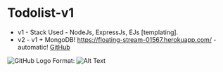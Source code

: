# Todolist-v1


* v1 - Stack Used - NodeJs, ExpressJs, EJs [templating].
* v2 - v1 + MongoDB!
https://floating-stream-01567.herokuapp.com/ - automatic!
[GitHub](https://floating-stream-01567.herokuapp.com/)

![GitHub Logo](/images/Todo_List-v1.png)
Format: ![Alt Text](TodoList)
